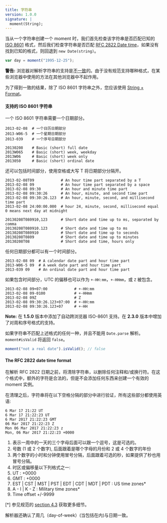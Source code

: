 ```yaml
---
title: 字符串
version: 1.0.0
signature: |
  moment(String);
---
```


当从一个字符串创建一个 moment 时，我们首先检查该字符串是否匹配已知的 [ISO 8601](http://en.wikipedia.org/wiki/ISO_8601) 格式，然后我们检查字符串是否匹配 [RFC 2822 Date time](https://tools.ietf.org/html/rfc2822#section-3.3)，如果没有找到已知的格式，则回退到 `new Date(string)`。


```javascript
var day = moment("1995-12-25");
```

**警告:** 浏览器对解析字符串的支持是[不一致](http://dygraphs.com/date-formats.html)的。由于没有规范支持哪种格式，在某些浏览器中使用的方法在其他浏览器中不起作用。

<!--
**Note:** This has been the source of a lot of confusion, because moments created via `Date` constructor don't support `isValid` and also work unreliably. So it would be soon deprecated. From version 2.6.0 there is a way to prevent Date constructor usage - just set `moment.createFromInputFallback` to an empty function.
-->

为了得到一致的结果，除了 ISO 8601 字符串之外，您应该使用 [String + Format](#/parsing/string-format/)。

#### 支持的 ISO 8601 字符串

一个 ISO 8601 字符串需要一个日期部分。

```
2013-02-08  # 一个日历日期部分
2013-W06-5  # 一个星期日期部分
2013-039    # 一个序号日期部分

20130208    # Basic (short) full date
2013W065    # Basic (short) week, weekday
2013W06     # Basic (short) week only
2013050     # Basic (short) ordinal date
```

还可以包括时间部分，使用空格或大写 T 将日期部分分隔开。

```
2013-02-08T09            # An hour time part separated by a T
2013-02-08 09            # An hour time part separated by a space
2013-02-08 09:30         # An hour and minute time part
2013-02-08 09:30:26      # An hour, minute, and second time part
2013-02-08 09:30:26.123  # An hour, minute, second, and millisecond time part
2013-02-08 24:00:00.000  # hour 24, minute, second, millisecond equal 0 means next day at midnight

20130208T080910,123      # Short date and time up to ms, separated by comma
20130208T080910.123      # Short date and time up to ms
20130208T080910          # Short date and time up to seconds
20130208T0809            # Short date and time up to minutes
20130208T08              # Short date and time, hours only
```

任何日期部分都可以有一个时间部分。

```
2013-02-08 09  # A calendar date part and hour time part
2013-W06-5 09  # A week date part and hour time part
2013-039 09    # An ordinal date part and hour time part
```

如果包含时间部分，UTC 的偏移也可以作为 `+-HH:mm`，`+-HHmm`，或 `Z` 被包含。

```
2013-02-08 09+07:00            # +-HH:mm
2013-02-08 09-0100             # +-HHmm
2013-02-08 09Z                 # Z
2013-02-08 09:30:26.123+07:00  # +-HH:mm
2013-02-08 09:30:26.123+07     # +-HH
```

**Note:** 在 **1.5.0** 版本中添加了自动跨浏览器 ISO-8601 支持。在 **2.3.0** 版本中增加了对周和序号格式的支持。

如果字符串不匹配上述格式的任何一种，并且不能用 `Date.parse` 解析。`moment#isValid` 将返回 `false`。


```javascript
moment("not a real date").isValid(); // false
```

#### The RFC 2822 date time format

在解析 RFC 2822 日期之前，将清除字符串，以删除任何注释和/或换行符。在这个格式中，额外的字符是合法的，但是不会添加任何东西来创建一个有效的 moment 实例。

在清理之后，字符串将在以下空格分隔的部分中进行验证，所有这些部分都使用英语:

```
6 Mar 17 21:22 UT
6 Mar 17 21:22:23 UT
6 Mar 2017 21:22:23 GMT
06 Mar 2017 21:22:23 Z
Mon 06 Mar 2017 21:22:23 z
Mon, 06 Mar 2017 21:22:23 +0000
```

1. 表示一周中的一天的三个字母后面可以跟一个逗号，这是可选的。
2. 号数 (1 或 2 个数字), 后面跟着是哪个字母的月份和 2 或 4 个数字的年份
3. 两个数字的小时和分钟使用冒号分隔，后面跟着可选的秒，如果提供了秒也用冒号分隔。
4. 时区或偏移量以下列格式之一:
  1. UT : +0000
  2. GMT : +0000
  3. EST | CST | MST | PST | EDT | CDT | MDT | PDT : US time zones*
  4. A - I | K - Z : Military time zones*
  5. Time offset +/-9999

 [*] 参见规范的 [section 4.3](https://tools.ietf.org/html/rfc2822#section-4.3) 获取更多细节。

解析器还确认了周几（day-of-week）(当包括在内)与日期一致。
